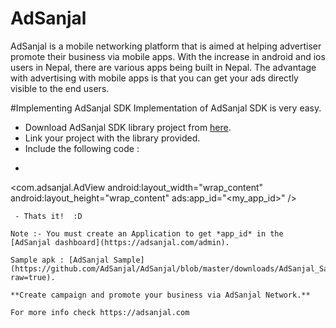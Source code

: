 # AdSanjal 
AdSanjal is a mobile networking platform that is aimed at helping advertiser promote their business via mobile apps. With the increase in android and ios users in Nepal, there are various apps being built in Nepal. The advantage with advertising with mobile apps is that you can get your ads directly visible to the end users. 

#Implementing AdSanjal SDK
Implementation of AdSanjal SDK is very easy.
 - Download AdSanjal SDK library project from [here](https://github.com/AdSanjal/AdSanjal/blob/master/downloads/AdSanjalLib_1.0.zip?raw=true).
 - Link your project with the library provided.
 - Include the following code : 
 - ````
<com.adsanjal.AdView
        android:layout_width="wrap_content"
        android:layout_height="wrap_content"
        ads:app_id="<my_app_id>" />
````
 - Thats it!  :D
  
Note :- You must create an Application to get *app_id* in the [AdSanjal dashboard](https://adsanjal.com/admin).

Sample apk : [AdSanjal Sample](https://github.com/AdSanjal/AdSanjal/blob/master/downloads/AdSanjal_Sample_1.0.apk?raw=true).

**Create campaign and promote your business via AdSanjal Network.**

For more info check https://adsanjal.com

